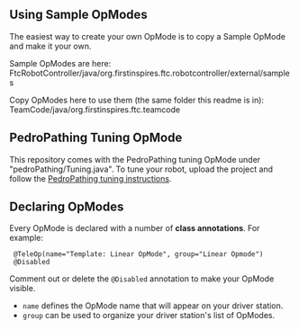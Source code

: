 ## Using Sample OpModes

The easiest way to create your own OpMode is to copy a Sample OpMode and make it your own.

Sample OpModes are here:
  FtcRobotController/java/org.firstinspires.ftc.robotcontroller/external/samples

Copy OpModes here to use them (the same folder this readme is in):
  TeamCode/java/org.firstinspires.ftc.teamcode

## PedroPathing Tuning OpMode

This repository comes with the PedroPathing tuning OpMode under "pedroPathing/Tuning.java".
To tune your robot, upload the project and follow the [PedroPathing tuning instructions](https://pedropathing.com/docs/pathing/tuning). 

## Declaring OpModes

Every OpMode is declared with a number of **class annotations**. For example:

```
 @TeleOp(name="Template: Linear OpMode", group="Linear Opmode")
 @Disabled
```

Comment out or delete the ``@Disabled`` annotation to make your OpMode visible.

- ``name`` defines the OpMode name that will appear on your driver station.
- ``group`` can be used to organize your driver station's list of OpModes.
